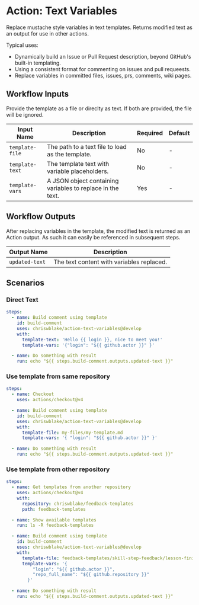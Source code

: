 # Action: Text Variables

Replace mustache style variables in text templates. Returns modified text as an
output for use in other actions.

Typical uses:

- Dynamically build an Issue or Pull Request description, beyond GitHub's
  built-in templating.
- Using a consistent format for commenting on issues and pull requeests.
- Replace variables in committed files, issues, prs, comments, wiki pages.

## Workflow Inputs

Provide the template as a file or direclty as text. If both are provided, the
file will be ignored.

| Input Name      | Description                                                | Required | Default |
| --------------- | ---------------------------------------------------------- | -------- | ------- |
| `template-file` | The path to a text file to load as the template.           | No       | -       |
| `template-text` | The template text with variable placeholders.              | No       | -       |
| `template-vars` | A JSON object containing variables to replace in the text. | Yes      | -       |

## Workflow Outputs

After replacing variables in the template, the modified text is returned as an
Action output. As such it can easily be referenced in subsequent steps.

| Output Name    | Description                               |
| -------------- | ----------------------------------------- |
| `updated-text` | The text content with variables replaced. |

## Scenarios

### Direct Text

```yaml
steps:
  - name: Build comment using template
    id: build-comment
    uses: chriswblake/action-text-variables@develop
    with:
      template-text: 'Hello {{ login }}, nice to meet you!'
      template-vars: '{"login": "${{ github.actor }}" }'

  - name: Do something with result
    run: echo "${{ steps.build-comment.outputs.updated-text }}"
```

### Use template from same repository

```yaml
steps:
  - name: Checkout
    uses: actions/checkout@v4

  - name: Build comment using template
    id: build-comment
    uses: chriswblake/action-text-variables@develop
    with:
      template-file: my-files/my-template.md
      template-vars: '{ "login": "${{ github.actor }}" }'

  - name: Do something with result
    run: echo "${{ steps.build-comment.outputs.updated-text }}"
```

### Use template from other repository

<!-- prettier-ignore-start -->
```yaml
steps:
  - name: Get templates from another repository
    uses: actions/checkout@v4
    with:
      repository: chriswblake/feedback-templates
      path: feedback-templates

  - name: Show available templates
    run: ls -R feedback-templates

  - name: Build comment using template
    id: build-comment
    uses: chriswblake/action-text-variables@develop
    with:
      template-file: feedback-templates/skill-step-feedback/lesson-finished.md
      template-vars: '{
          "login": "${{ github.actor }}",
          "repo_full_name": "${{ github.repository }}"
        }'

  - name: Do something with result
    run: echo "${{ steps.build-comment.outputs.updated-text }}"
```
<!-- prettier-ignore-end -->

